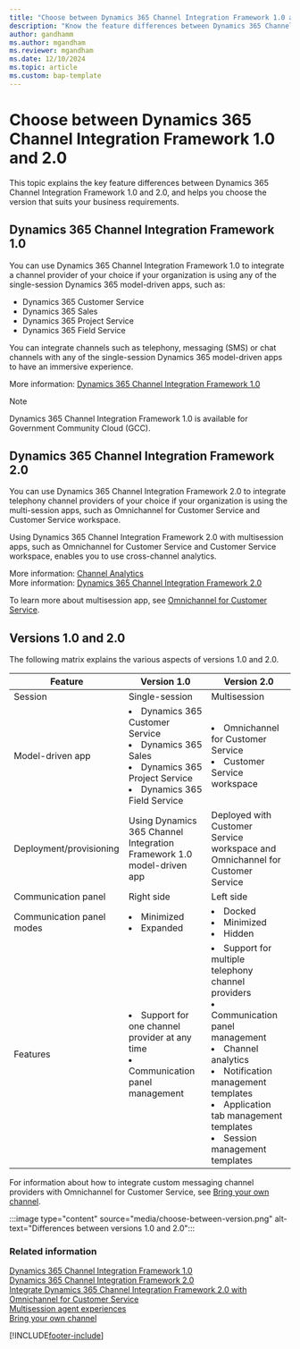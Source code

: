 ```yaml
---
title: "Choose between Dynamics 365 Channel Integration Framework 1.0 and 2.0 | MicrosoftDocs"
description: "Know the feature differences between Dynamics 365 Channel Integration Framework versions 1.0 and 2.0., so you can choose the one that best suits your business needs."
author: gandhamm
ms.author: mgandham
ms.reviewer: mgandham
ms.date: 12/10/2024
ms.topic: article
ms.custom: bap-template
---
```



# Choose between Dynamics 365 Channel Integration Framework 1.0 and 2.0

This topic explains the key feature differences between Dynamics 365 Channel Integration Framework 1.0 and 2.0, and helps you choose the version that suits your business requirements.

## Dynamics 365 Channel Integration Framework 1.0

You can use Dynamics 365 Channel Integration Framework 1.0 to integrate a channel provider of your choice if your organization is using any of the single-session Dynamics 365 model-driven apps, such as:

- Dynamics 365 Customer Service
- Dynamics 365 Sales
- Dynamics 365 Project Service
- Dynamics 365 Field Service

You can integrate channels such as telephony, messaging (SMS) or chat channels with any of the single-session Dynamics 365 model-driven apps to have an immersive experience.

More information: [Dynamics 365 Channel Integration Framework 1.0](v1/administer/overview-channel-integration-framework.md)

> [!NOTE]
> Dynamics 365 Channel Integration Framework 1.0 is available for Government Community Cloud (GCC).

## Dynamics 365 Channel Integration Framework 2.0

You can use Dynamics 365 Channel Integration Framework 2.0 to integrate telephony channel providers of your choice if your organization is using the multi-session apps, such as Omnichannel for Customer Service and Customer Service workspace.

Using Dynamics 365 Channel Integration Framework 2.0 with multisession apps, such as Omnichannel for Customer Service and Customer Service workspace, enables you to use cross-channel analytics.

More information: [Channel Analytics](v2/administer/channel-analytics.md)  
More information: [Dynamics 365 Channel Integration Framework 2.0](v2/administer/overview-channel-integration-framework.md)

To learn more about multisession app, see [Omnichannel for Customer Service](../customer-service/implement/introduction-omnichannel.md).

## Versions 1.0 and 2.0

The following matrix explains the various aspects of versions 1.0 and 2.0.

|Feature| Version 1.0 | Version 2.0 |
|--------------------------------|---------------------------|-------------------------------|
|Session| Single-session  | Multisession|
|Model-driven app | <li>Dynamics 365 Customer Service <br> <li>Dynamics 365 Sales <br> <li>Dynamics 365 Project Service <br> <li>Dynamics 365 Field Service | <li> Omnichannel for Customer Service<br /><li> Customer Service workspace |
|Deployment/provisioning|Using Dynamics 365 Channel Integration Framework 1.0 model-driven app|Deployed with Customer Service workspace and Omnichannel for Customer Service|
|Communication panel | Right side | Left side |
|Communication panel modes | <li>Minimized <br> <li>Expanded | <li>Docked <br> <li>Minimized <br> <li>Hidden |
|Features| <li> Support for one channel provider at any time <br> <li> Communication panel management |<li> Support for multiple telephony channel providers <br> <li> Communication panel management <br> <li> Channel analytics <br> <li> Notification management templates<br> <li> Application tab management templates<br> <li> Session management templates |

For information about how to integrate custom messaging channel providers with Omnichannel for Customer Service, see [Bring your own channel](../customer-service/develop/bring-your-own-channel.md).

   :::image type="content" source="media/choose-between-version.png" alt-text="Differences between versions 1.0 and 2.0":::



### Related information

[Dynamics 365 Channel Integration Framework 1.0](v1/administer/overview-channel-integration-framework.md)  
[Dynamics 365 Channel Integration Framework 2.0](v2/administer/overview-channel-integration-framework.md)  
[Integrate Dynamics 365 Channel Integration Framework 2.0 with Omnichannel for Customer Service](v2/administer/integration-multi-session-experiences.md)  
[Multisession agent experiences](/business-applications-release-notes/april19/service/omnichannel-for-customer-service/multi-session-agent-experiences-web-usd)  
[Bring your own channel](../customer-service/develop/bring-your-own-channel.md)  


[!INCLUDE[footer-include](../includes/footer-banner.md)]
